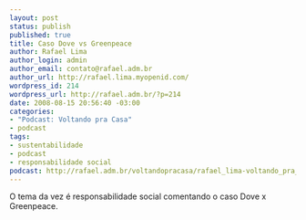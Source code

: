```yaml
--- 
layout: post
status: publish
published: true
title: Caso Dove vs Greenpeace
author: Rafael Lima
author_login: admin
author_email: contato@rafael.adm.br
author_url: http://rafael.lima.myopenid.com/
wordpress_id: 214
wordpress_url: http://rafael.adm.br/?p=214
date: 2008-08-15 20:56:40 -03:00
categories: 
- "Podcast: Voltando pra Casa"
- podcast
tags: 
- sustentabilidade
- podcast
- responsabilidade social
podcast: http://rafael.adm.br/voltandopracasa/rafael_lima-voltando_pra_casa-0002.mp3
---
```

O tema da vez &eacute; responsabilidade social comentando o caso Dove x Greenpeace.



<object classid="clsid:d27cdb6e-ae6d-11cf-96b8-444553540000" width="425" height="344" codebase="http://download.macromedia.com/pub/shockwave/cabs/flash/swflash.cab#version=6,0,40,0"><param name="wmode" value="transparent" /><param name="allowFullScreen" value="true" /><param name="src" value="http://www.youtube.com/v/Ei6JvK0W60I&amp;rel=0&amp;color1=11645361&amp;color2=13619151&amp;fs=1" /><embed type="application/x-shockwave-flash" width="425" height="344" src="http://www.youtube.com/v/Ei6JvK0W60I&amp;rel=0&amp;color1=11645361&amp;color2=13619151&amp;fs=1" allowfullscreen="true" wmode="transparent"></embed></object>

<object classid="clsid:d27cdb6e-ae6d-11cf-96b8-444553540000" width="425" height="344" codebase="http://download.macromedia.com/pub/shockwave/cabs/flash/swflash.cab#version=6,0,40,0"><param name="wmode" value="transparent" /><param name="allowFullScreen" value="true" /><param name="src" value="http://www.youtube.com/v/odI7pQFyjso&amp;rel=0&amp;color1=11645361&amp;color2=13619151&amp;fs=1" /><embed type="application/x-shockwave-flash" width="425" height="344" src="http://www.youtube.com/v/odI7pQFyjso&amp;rel=0&amp;color1=11645361&amp;color2=13619151&amp;fs=1" allowfullscreen="true" wmode="transparent"></embed></object>
